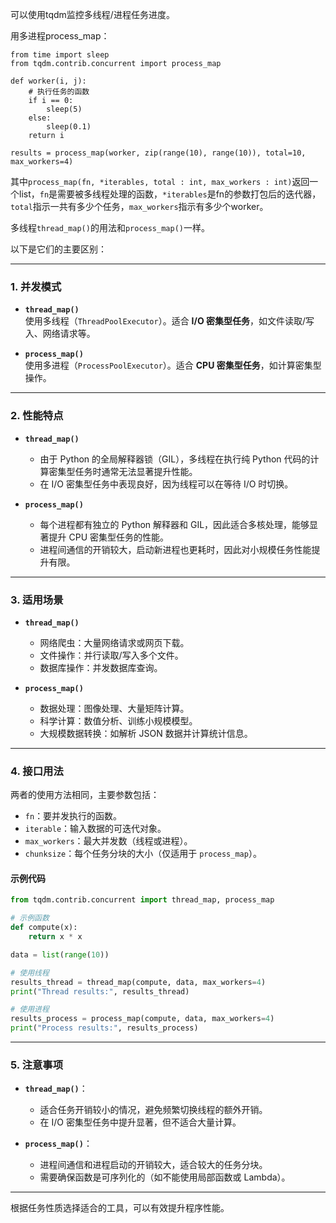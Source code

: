 可以使用tqdm监控多线程/进程任务进度。

用多进程process_map：
```
from time import sleep
from tqdm.contrib.concurrent import process_map

def worker(i, j):
    # 执行任务的函数
    if i == 0:
        sleep(5)
    else:
        sleep(0.1)
    return i

results = process_map(worker, zip(range(10), range(10)), total=10, max_workers=4)
```

其中`process_map(fn, *iterables, total : int, max_workers : int)`返回一个list，`fn`是需要被多线程处理的函数，`*iterables`是fn的参数打包后的迭代器，`total`指示一共有多少个任务，`max_workers`指示有多少个worker。

多线程`thread_map()`的用法和`process_map()`一样。

以下是它们的主要区别：

---

### 1. **并发模式**
- **`thread_map()`**  
  使用多线程（`ThreadPoolExecutor`）。适合 **I/O 密集型任务**，如文件读取/写入、网络请求等。
  
- **`process_map()`**  
  使用多进程（`ProcessPoolExecutor`）。适合 **CPU 密集型任务**，如计算密集型操作。

---

### 2. **性能特点**
- **`thread_map()`**  
  - 由于 Python 的全局解释器锁（GIL），多线程在执行纯 Python 代码的计算密集型任务时通常无法显著提升性能。  
  - 在 I/O 密集型任务中表现良好，因为线程可以在等待 I/O 时切换。

- **`process_map()`**  
  - 每个进程都有独立的 Python 解释器和 GIL，因此适合多核处理，能够显著提升 CPU 密集型任务的性能。  
  - 进程间通信的开销较大，启动新进程也更耗时，因此对小规模任务性能提升有限。

---

### 3. **适用场景**
- **`thread_map()`**
  - 网络爬虫：大量网络请求或网页下载。
  - 文件操作：并行读取/写入多个文件。
  - 数据库操作：并发数据库查询。

- **`process_map()`**
  - 数据处理：图像处理、大量矩阵计算。
  - 科学计算：数值分析、训练小规模模型。
  - 大规模数据转换：如解析 JSON 数据并计算统计信息。

---

### 4. **接口用法**
两者的使用方法相同，主要参数包括：
- `fn`：要并发执行的函数。
- `iterable`：输入数据的可迭代对象。
- `max_workers`：最大并发数（线程或进程）。
- `chunksize`：每个任务分块的大小（仅适用于 `process_map`）。

#### 示例代码

```python
from tqdm.contrib.concurrent import thread_map, process_map

# 示例函数
def compute(x):
    return x * x

data = list(range(10))

# 使用线程
results_thread = thread_map(compute, data, max_workers=4)
print("Thread results:", results_thread)

# 使用进程
results_process = process_map(compute, data, max_workers=4)
print("Process results:", results_process)
```

---

### 5. **注意事项**
- **`thread_map()`**：  
  - 适合任务开销较小的情况，避免频繁切换线程的额外开销。  
  - 在 I/O 密集型任务中提升显著，但不适合大量计算。

- **`process_map()`**：  
  - 进程间通信和进程启动的开销较大，适合较大的任务分块。  
  - 需要确保函数是可序列化的（如不能使用局部函数或 Lambda）。

---

根据任务性质选择适合的工具，可以有效提升程序性能。